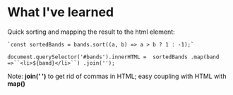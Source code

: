 # What I've learned

Quick sorting and mapping the result to the html element:

    `const sortedBands = bands.sort((a, b) => a > b ? 1 : -1);`
    
   `document.querySelector('#bands').innerHTML = 
    sortedBands
        .map(band =>``<li>${band}</li>``)
        .join('');`
    
 Note: **join(' ')** to get rid of commas in HTML; easy coupling with HTML with **map()**